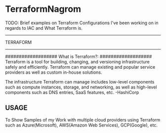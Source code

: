 # TerraformNagrom

TODO: Brief examples on Terraform Configurations I've been working on in regards to IAC and What Terraform is.
**********
TERRAFORM
**********

###################
What is Terraform?:
###################
Terraform is a tool for building, changing, and versioning infrastructure safely and efficiently. Terraform can manage existing and popular service providers as well as custom in-house solutions.

The infrastructure Terraform can manage includes low-level components such as compute instances, storage, and networking, as well as high-level components such as DNS entries, SaaS features, etc. -HashiCorp

## USAGE
To Show Samples of my Work with multiple cloud providers using Terraform such as Azure(Microsoft), AWS(Amazon Web Services), GCP(Google), etc.

##
